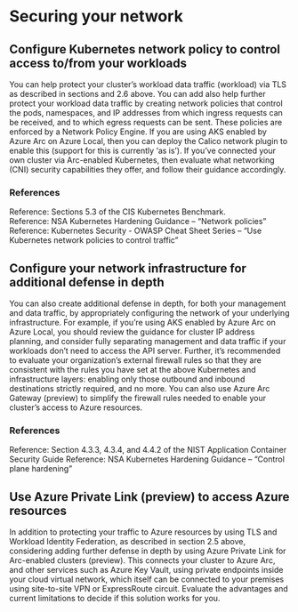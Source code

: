 # Securing your network
## Configure Kubernetes network policy to control access to/from your workloads
You can help protect your cluster’s workload data traffic (workload) via TLS as described in sections and 2.6 above.
You can add also help further protect your workload data traffic by creating network policies that control the pods, namespaces, and IP addresses from which ingress requests can be received, and to which egress requests can be sent.  These policies are enforced by a Network Policy Engine.  If you are using AKS enabled by Azure Arc on Azure Local, then you can deploy the Calico network plugin to enable this (support for this is currently ‘as is’).  If you’ve connected your own cluster via Arc-enabled Kubernetes, then evaluate what networking (CNI) security capabilities they offer, and follow their guidance accordingly.

### References
Reference: Sections 5.3 of the CIS Kubernetes Benchmark.  
Reference: NSA Kubernetes Hardening Guidance – “Network policies”
Reference: Kubernetes Security - OWASP Cheat Sheet Series – “Use Kubernetes network policies to control traffic”

## Configure your network infrastructure for additional defense in depth
You can also create additional defense in depth, for both your management and data traffic, by appropriately configuring the network of your underlying infrastructure.  For example, if you’re using AKS enabled by Azure Arc on Azure Local, you should review the guidance for cluster IP address planning, and consider fully separating management and data traffic if your workloads don’t need to access the API server. 
Further, it’s recommended to evaluate your organization’s external firewall rules so that they are consistent with the rules you have set at the above Kubernetes and infrastructure layers: enabling only those outbound and inbound destinations strictly required, and no more.  You can also use Azure Arc Gateway (preview) to simplify the firewall rules needed to enable  your cluster’s access to Azure resources.

### References
Reference: Section 4.3.3, 4.3.4, and 4.4.2 of the NIST Application Container Security Guide
Reference: NSA Kubernetes Hardening Guidance – “Control plane hardening”

## Use Azure Private Link (preview) to access Azure resources
In addition to protecting your traffic to Azure resources by using TLS and Workload Identity Federation, as described in section 2.5  above, considering adding further defense in depth by using Azure Private Link for Arc-enabled clusters (preview).  This connects your cluster to Azure Arc, and other services such as Azure Key Vault, using private endpoints inside your cloud virtual network, which itself can be connected to your premises using  site-to-site VPN or ExpressRoute circuit.  Evaluate the advantages and current limitations to decide if this solution works for you.